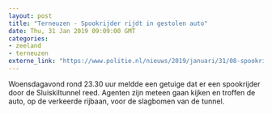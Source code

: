 ```yaml
---
layout: post
title: "Terneuzen - Spookrijder rijdt in gestolen auto"
date: Thu, 31 Jan 2019 09:09:00 GMT
categories: 
- zeeland 
- terneuzen 
externe_link: "https://www.politie.nl/nieuws/2019/januari/31/08-spookrijder-rijdt-in-gestolen-auto.html"
---
```


Woensdagavond rond 23.30 uur meldde een getuige dat er een spookrijder door de Sluiskiltunnel reed. Agenten zijn meteen gaan kijken en troffen de auto, op de verkeerde rijbaan, voor de slagbomen van de tunnel.
